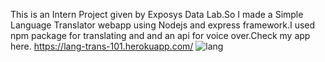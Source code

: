 
This is an Intern Project given by Exposys Data Lab.So I made a Simple Language Translator webapp using Nodejs and express framework.I used npm package for translating and and an api for voice over.Check my app here.
https://lang-trans-101.herokuapp.com/
![lang](https://user-images.githubusercontent.com/86647111/196038263-18787107-5c5f-46ba-8e62-0c0a7a8ae54d.png)
